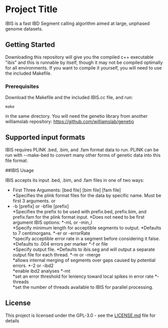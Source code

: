 # Project Title

IBIS is a fast IBD Segment calling algorithm aimed at large, unphased genome datasets.

## Getting Started

Downloading this repository will give you the compiled c++ executable "ibis" and this is runnable by itself, though it may not be compiled optimally for all environments. If you want to compile it yourself, you will need to use the included Makefile.

### Prerequisites

Download the Makefile and the included IBIS.cc file, and run:

```
make
```
in the same directory. You will need the genetio library from another williamslab repository:
https://github.com/williamslab/genetio

## Supported input formats

IBIS requires PLINK .bed, .bim, and .fam format data to run. PLINK can be run with --make-bed to convert many other forms of genetic data into this file format.

##IBIS Usage

IBIS accepts its input .bed, .bim, and .fam files in one of two ways:

* First Three Arguments: [bed file] [bim file] [fam file]         
	*Specifies the plink format files for the data by specific name. Must be first 3 arguments.
or
* -b [prefix] or -bfile [prefix]         
	*Specifies the prefix to be used with prefix.bed, prefix.bim, and prefix.fam for the plink format input.
        *Does not need to be first argument
IBIS options:
*-mL or -min_l <value>            
	*Specify minimum length for acceptible segments to output.
	*Defaults to 7 centimorgans.
*-er or -errorRate <value>        
	*specify acceptible error rate in a segment before considering it false.                           
	*Defaults to .004 errors per marker
*-f or file <filename>           
	*Specify output file.
	*Defaults to ibis<thread number>.seg and will output a separate output file for each thread.
*-m or -merge                    
	*allows internal merging of segments over gaps caused by potential errors.
*-2 or -ibd2                     
	*enable ibd2 analyses
*-mt <value>                     
	*set an error threshold for leniency toward local spikes in error rate
*-threads <value>                
	*set the number of threads available to IBIS for parallel processing.


## License

This project is licensed under the GPL-3.0 - see the [LICENSE.md](LICENSE.md) file for details
